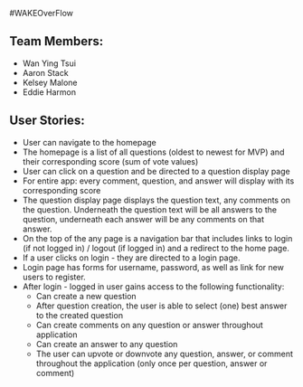 #WAKEOverFlow
## Team Members:
* Wan Ying Tsui
* Aaron Stack
* Kelsey Malone
* Eddie Harmon

## User Stories:
* User can navigate to the homepage
* The homepage is a list of all questions (oldest to newest for MVP) and their corresponding score (sum of vote values)
* User can click on a question and be directed to a question display page
* For entire app: every comment, question, and answer will display with its corresponding score
* The question display page displays the question text, any comments on the question.  Underneath the question text will be all answers to the question, underneath each answer will be any comments on that answer.
* On the top of the any page is a navigation bar that includes links to login (if not logged in) / logout (if logged in) and a redirect to the home page.
* If a user clicks on login - they are directed to a login page.  
* Login page has forms for username, password, as well as link for new users to register.
* After login - logged in user gains access to the following functionality:
  * Can create a new question
  * After question creation, the user is able to select (one) best answer to the created question
  * Can create comments on any question or answer throughout application
  * Can create an answer to any question
  * The user can upvote or downvote any question, answer, or comment throughout the application (only once per question, answer or comment)
  
